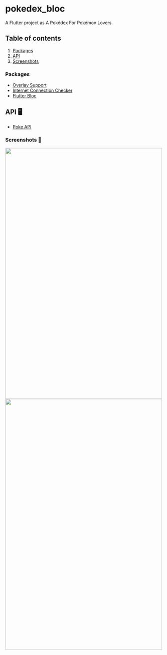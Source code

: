 # pokedex_bloc

A Flutter project as A Pokédex For Pokémon Lovers.

## Table of contents

1. [Packages](#packages-)
2. [API](#api-)
3. [Screenshots](#screenshots-)

### Packages

- [Overlay Support](https://pub.dev/packages/overlay_support)
- [Internet Connection Checker](https://pub.dev/packages/internet_connection_checker)
- [Flutter Bloc](https://pub.dev/packages/flutter_bloc)

## API &#128421;

- [Poke API](https://pokeapi.co/)

### Screenshots &#128248;
<img src="https://user-images.githubusercontent.com/44105063/152048855-0e1a7301-15f6-4e63-acc5-03e82947f1e8.jpg" width="500" height="800">
<img src="https://user-images.githubusercontent.com/44105063/152054980-2bfee19e-436a-46c8-bc52-a7bffe71fdad.jpg" width="500" height="800">
